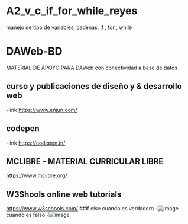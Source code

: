 # A2_v_c_if_for_while_reyes
manejo de tipo de variables, cadenas, if , for , while
# DAWeb-BD
MATERIAL DE APOYO PARA DAWeb con conectividad a base de datos
## curso y publicaciones de diseño y & desarrollo web
-link https://www.enjun.com/
## codepen 
-link https://codepen.in/
## MCLIBRE - MATERIAL CURRICULAR LIBRE
https://www.mclibre.org/
## W3Shools online web tutorials
https://www.w3schools.com/
##if else 
cuando es verdadero
-![image](https://github.com/user-attachments/assets/76afd5b9-e4bd-4072-a4be-953e3b068097)
cuando es falso 
-![image](https://github.com/user-attachments/assets/62e1e356-6896-4df6-977d-3e02821c19b9)
